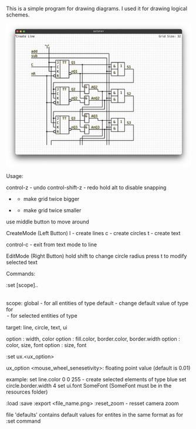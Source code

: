 This is a simple program for drawing diagrams. I used it for drawing logical schemes.

![example_image](https://github.com/Userrnam/Dia/blob/master/example_image.png)

Usage:

control-z - undo
control-shift-z - redo
hold alt to disable snapping
+ - make grid twice bigger
- - make grid twice smaller

use middle button to move around

CreateMode (Left Button)
l - create lines
c - create circles
t - create text

control-c - exit from text mode to line

EditMode (Right Button)
hold shift to change circle radius
press t to modify selected text

Commands:

:set [scope].<target>.<option> <value>

scope:
	global - for all entities of type <target>
	default - change default value of type <target> for <option>
	<no option> - for selected entities of type <target>

target:
	line, circle, text, ui

option <line>: width, color
option <circle>: fill.color, border.color, border.width
option <text>: color, size, font
option <ui>: size, font

:set ux.<ux_option> <value>

ux_option <mouse_wheel_senesetivity>: floating point value (default is 0.01)

example:
	set line.color 0 0 255  - create selected elements of type <Line> blue
	set circle.border.width 4
	set ui.font SomeFont (SomeFont must be in the resources folder)

:load <project>
:save <project>
:export <file_name.png>
:reset_zoom     - resset camera zoom 

file 'defaults' contains default values for entites in the same format as for :set command

